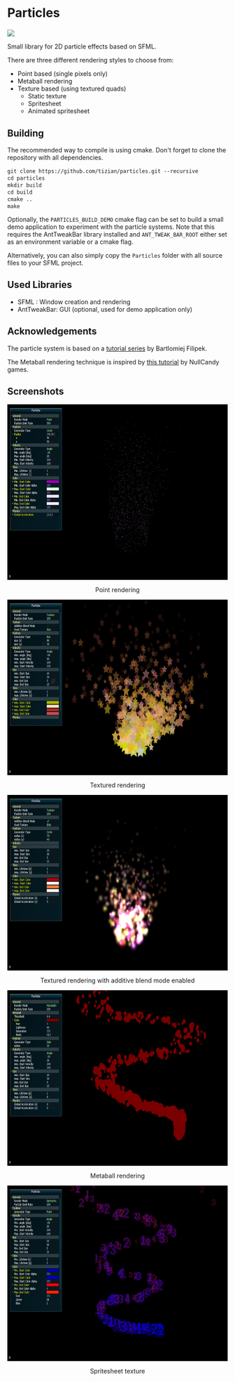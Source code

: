 # Particles

<img src="screenshots/animation.gif" align="center" height="400">

Small library for 2D particle effects based on SFML.

There are three different rendering styles to choose from:
* Point based (single pixels only)
* Metaball rendering
* Texture based (using textured quads)
  * Static texture
  * Spritesheet
  * Animated spritesheet


## Building

The recommended way to compile is using cmake. Don't forget to clone the repository with all dependencies.

```
git clone https://github.com/tizian/particles.git --recursive
cd particles
mkdir build
cd build
cmake ..
make
```

Optionally, the `PARTICLES_BUILD_DEMO` cmake flag can be set to build a small demo application to experiment with the particle systems. Note that this requires the AntTweakBar library installed and `ANT_TWEAK_BAR_ROOT` either set as an environment variable or a cmake flag.

Alternatively, you can also simply copy the `Particles` folder with all source files to your SFML project.

## Used Libraries

* SFML : Window creation and rendering
* AntTweakBar: GUI (optional, used for demo application only)

## Acknowledgements

The particle system is based on a [tutorial series](http://www.bfilipek.com/2014/03/three-particle-effects.html) by Bartlomiej Filipek.

The Metaball rendering technique is inspired by [this tutorial](http://nullcandy.com/2d-metaballs-in-xna/) by NullCandy games.

## Screenshots

<img src="screenshots/screenshot5.png" align="center" height="400">
<p align="center">Point rendering</p>

<img src="screenshots/screenshot3.png" align="center" height="400">
<p align="center">Textured rendering</p>

<img src="screenshots/screenshot2.png" align="center" height="400">
<p align="center">Textured rendering with additive blend mode enabled</p>

<img src="screenshots/screenshot4.png" align="center" height="400">
<p align="center">Metaball rendering</p>

<img src="screenshots/screenshot6.png" align="center" height="400">
<p align="center">Spritesheet texture</p>
